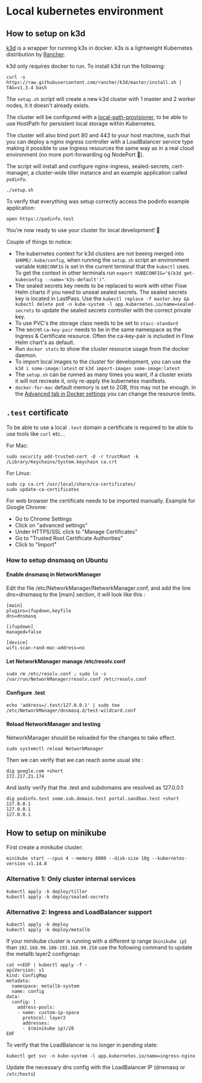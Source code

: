 # Local kubernetes environment

## How to setup on k3d

[k3d](https://github.com/rancher/k3d) is a wrapper for running k3s in docker. k3s is a lightweight Kubernetes distribution by [Rancher](https://github.com/rancher/k3s).

k3d only requires docker to run. To install k3d run the following:

```
curl -s https://raw.githubusercontent.com/rancher/k3d/master/install.sh | TAG=v1.3.4 bash
```

The `setup.sh` script will create a new k3d cluster with 1 master and 2 worker nodes, it it doesn't already exists.

The cluster will be configured with a [local-path-provisioner](https://github.com/rancher/local-path-provisioner), to be able to use HostPath for persistent local storage within Kubernetes.

The cluster will also bind port 80 and 443 to your host machine, such that you can deploy a nginx ingress controller with a LoadBalancer service type making it possible to use Ingress resources the same way as in a real cloud environment (no more port-forwarding og NodePort 🎉).

The script will install and configure nginx-ingress, sealed-secrets, cert-manager, a cluster-wide tiller instance and an example application called `podinfo`.

```
./setup.sh
```

To verify that everything was setup correctly access the podinfo example application:

```
open https://podinfo.test
```

You're now ready to use your cluster for local development! 🎉

Couple of things to notice:

- The kubernetes context for k3d clusters are not beeing merged into `$HOME/.kube/config`, when running the `setup.sh` script an environment variable `KUBECONFIG` is set in the current terminal that the `kubectl` uses. To get the context in other terminals run `export KUBECONFIG="$(k3d get-kubeconfig --name='k3s-default')"`.
- The sealed secrets key needs to be replaced to work with other Flow Helm charts if you need to unseal sealed secrets. The sealed secrets key is located in LastPass. Use the `kubectl replace -f master.key && kubectl delete pod -n kube-system -l app.kubernetes.io/name=sealed-secrets` to update the sealed secrets controller with the correct private key.
- To use PVC's the storage class needs to be set to `stacc-standard`
- The secret `ca-key-pair` needs to be in the same namespace as the Ingress & Certificate resource. Often the ca-key-pair is included in Flow Helm chart's as default.
- Run `docker stats` to show the cluster resource usage from the docker daemon.
- To import local images to the cluster for development, you can use the `k3d i some-image:latest` or `k3d import-images some-image:latest`
- The `setup.sh` can be runned as many times you want, if a cluster exists it will not recreate it, only re-apply the kubernetes manifests.
- `docker-for-mac` default memory is set to 2GB, this may not be enough. In the [Advanced tab in Docker settings](https://docs.docker.com/docker-for-mac/#resources) you can change the resource limits.

## `.test` certificate

To be able to use a local `.test` domain a certificate is required to be able to use tools like `curl` etc...

For Mac:

```
sudo security add-trusted-cert -d -r trustRoot -k /Library/Keychains/System.keychain ca.crt
```

For Linux:

```
sudo cp ca.crt /usr/local/share/ca-certificates/
sudo update-ca-certificates
```

For web browser the certificate needs to be imported manually.
Example for Google Chrome:

- Go to Chrome Settings
- Click on "advanced settings"
- Under HTTPS/SSL click to "Manage Certificates"
- Go to "Trusted Root Certificate Authorities"
- Click to "Import"

### How to setup dnsmasq on Ubuntu

#### Enable dnsmasq in NetworkManager

Edit the file /etc/NetworkManager/NetworkManager.conf, and add the line dns=dnsmasq to the [main] section, it will look like this :

```
[main]
plugins=ifupdown,keyfile
dns=dnsmasq

[ifupdown]
managed=false

[device]
wifi.scan-rand-mac-address=no
```

#### Let NetworkManager manage /etc/resolv.conf

```
sudo rm /etc/resolv.conf ; sudo ln -s /var/run/NetworkManager/resolv.conf /etc/resolv.conf
```

#### Configure .test

```
echo 'address=/.test/127.0.0.1' | sudo tee /etc/NetworkManager/dnsmasq.d/test-wildcard.conf
```

#### Reload NetworkManager and testing

NetworkManager should be reloaded for the changes to take effect.

```
sudo systemctl reload NetworkManager
```

Then we can verify that we can reach some usual site :

```
dig google.com +short
172.217.21.174
```

And lastly verify that the .test and subdomains are resolved as 127.0.0.1:

```
dig podinfo.test some.sub.domain.test portal.sandbox.test +short
127.0.0.1
127.0.0.1
127.0.0.1
```

## How to setup on minikube

First create a minikube cluster:

```
minikube start --cpus 4 --memory 8000 --disk-size 10g --kubernetes-version v1.14.8
```

### Alternative 1: Only cluster internal services

```
kubectl apply -k deploy/tiller
kubectl apply -k deploy/sealed-secrets
```

### Alternative 2: Ingress and LoadBalancer support

```
kubectl apply -k deploy
kubectl apply -k deploy/metallb
```

If your minikube cluster is running with a different ip range (`minikube ip`) than `192.168.99.100-192.168.99.250` use the following command to update the metallb layer2 configmap:

```
cat <<EOF | kubectl apply -f -
apiVersion: v1
kind: ConfigMap
metadata:
  namespace: metallb-system
  name: config
data:
  config: |
    address-pools:
    - name: custom-ip-space
      protocol: layer2
      addresses:
      - $(minikube ip)/28
EOF
```

To verify that the LoadBalancer is no longer in pending state:

```
kubectl get svc -n kube-system -l app.kubernetes.io/name=ingress-nginx
```

Update the necessary dns config with the LoadBalancer IP (dnsmasq or `/etc/hosts`)
